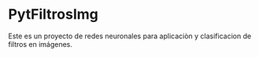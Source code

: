 # PytFiltrosImg
Este es un proyecto de redes neuronales para aplicaciòn y clasificacion de filtros en imágenes.
